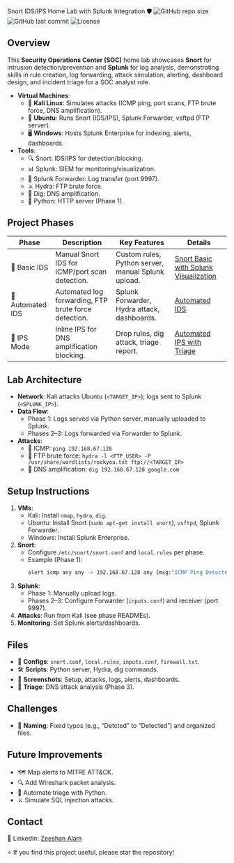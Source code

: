 Snort IDS/IPS Home Lab with Splunk Integration 🛡️
   ![GitHub repo size](https://img.shields.io/github/repo-size/z4sec/Snort) ![GitHub last commit](https://img.shields.io/github/last-commit/z4sec/Snort) ![License](https://img.shields.io/github/license/z4sec/Snort)

   ## Overview
   This **Security Operations Center (SOC)** home lab showcases **Snort** for intrusion detection/prevention and **Splunk** for log analysis, demonstrating skills in rule creation, log forwarding, attack simulation, alerting, dashboard design, and incident triage for a SOC analyst role.

   - **Virtual Machines**:
     - 🐉 **Kali Linux**: Simulates attacks (ICMP ping, port scans, FTP brute force, DNS amplification).
     - 🐧 **Ubuntu**: Runs Snort (IDS/IPS), Splunk Forwarder, vsftpd (FTP server).
     - 🖥️ **Windows**: Hosts Splunk Enterprise for indexing, alerts, dashboards.
   - **Tools**:
     - 🔍 Snort: IDS/IPS for detection/blocking.
     - 📊 Splunk: SIEM for monitoring/visualization.
     - 🚀 Splunk Forwarder: Log transfer (port 9997).
     - ⚔️ Hydra: FTP brute force.
     - 🔎 Dig: DNS amplification.
     - 🐍 Python: HTTP server (Phase 1).

   ## Project Phases
   | Phase | Description | Key Features | Details |
   |-------|-------------|--------------|---------|
   | 🔧 Basic IDS | Manual Snort IDS for ICMP/port scan detection. | Custom rules, Python server, manual Splunk upload. | [Snort Basic with Splunk Visualization](Snort%20Basic%20with%20Splunk%20Visualization/README.md) |
   | 🤖 Automated IDS | Automated log forwarding, FTP brute force detection. | Splunk Forwarder, Hydra attack, dashboards. | [Automated IDS](Automated%20IDS/README.md) |
   | 🛑 IPS Mode | Inline IPS for DNS amplification blocking. | Drop rules, dig attack, triage report. | [Automated IPS with Triage](Automated%20IPS%20with%20Triage/README.md) |

   ## Lab Architecture
   - **Network**: Kali attacks Ubuntu (`<TARGET_IP>`); logs sent to Splunk (`<SPLUNK_IP>`).
   - **Data Flow**:
     - Phase 1: Logs served via Python server, manually uploaded to Splunk.
     - Phases 2–3: Logs forwarded via Forwarder to Splunk.
   - **Attacks**:
     - 🔔 ICMP: `ping 192.168.67.128`
     - 🔑 FTP brute force: `hydra -l <FTP_USER> -P /usr/share/wordlists/rockyou.txt ftp://<TARGET_IP>`
     - 📡 DNS amplification: `dig 192.168.67.128 google.com`

   ## Setup Instructions
   1. **VMs**:
      - Kali: Install `nmap`, `hydra`, `dig`.
      - Ubuntu: Install Snort (`sudo apt-get install snort`), `vsftpd`, Splunk Forwarder.
      - Windows: Install Splunk Enterprise.
   2. **Snort**:
      - Configure `/etc/snort/snort.conf` and `local.rules` per phase.
      - Example (Phase 1):
        ```bash
        alert icmp any any -> 192.168.67.128 any (msg:"ICMP Ping Detected"; sid:1000001;)
        ```
   3. **Splunk**:
      - Phase 1: Manually upload logs.
      - Phases 2–3: Configure Forwarder (`inputs.conf`) and receiver (port 9997).
   4. **Attacks**: Run from Kali (see phase READMEs).
   5. **Monitoring**: Set Splunk alerts/dashboards.

   ## Files
   - 📜 **Configs**: `snort.conf`, `local.rules`, `inputs.conf`, `firewall.txt`.
   - 🛠️ **Scripts**: Python server, Hydra, dig commands.
   - 📸 **Screenshots**: Setup, attacks, logs, alerts, dashboards.
   - 📝 **Triage**: DNS attack analysis (Phase 3).

   ## Challenges
   - 📝 **Naming**: Fixed typos (e.g., “Detcted” to “Detected”) and organized files.

   ## Future Improvements
   - 🗺️ Map alerts to MITRE ATT&CK.
   - 🔍 Add Wireshark packet analysis.
   - 🤖 Automate triage with Python.
   - ⚔️ Simulate SQL injection attacks.

   ## Contact
   👤 LinkedIn: [Zeeshan Alam](https://www.linkedin.com/in/zeeshan-alam-073102246)

   ⭐ If you find this project useful, please star the repository!
